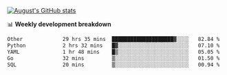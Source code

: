
[![August's GitHub stats](https://github-readme-stats.vercel.app/api?username=zou-weidong&show_icons=true&theme=radical)](https://github.com/zou-weidong)


📊 **Weekly development breakdown**
<!--START_SECTION:waka-->

```txt
Other             29 hrs 35 mins  ████████████████████▓░░░░   82.84 %
Python            2 hrs 32 mins   █▓░░░░░░░░░░░░░░░░░░░░░░░   07.10 %
YAML              1 hr 48 mins    █▒░░░░░░░░░░░░░░░░░░░░░░░   05.05 %
Go                32 mins         ▒░░░░░░░░░░░░░░░░░░░░░░░░   01.50 %
SQL               20 mins         ▒░░░░░░░░░░░░░░░░░░░░░░░░   00.94 %
```

<!--END_SECTION:waka-->
